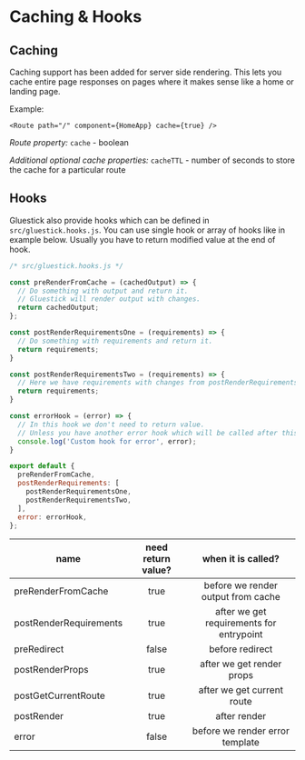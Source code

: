 # Caching & Hooks

## Caching
Caching support has been added for server side rendering. This lets you cache
entire page responses on pages where it makes sense like a home or landing
page.

Example:
```
<Route path="/" component={HomeApp} cache={true} />
```

*Route property:*
`cache` - boolean

*Additional optional cache properties:*
`cacheTTL` - number of seconds to store the cache for a particular route

## Hooks
Gluestick also provide hooks which can be defined in `src/gluestick.hooks.js`.
You can use single hook or array of hooks like in example below. Usually you have to return modified value at the end of hook.
```javascript
/* src/gluestick.hooks.js */

const preRenderFromCache = (cachedOutput) => {
  // Do something with output and return it.
  // Gluestick will render output with changes.
  return cachedOutput;
};

const postRenderRequirementsOne = (requirements) => {
  // Do something with requirements and return it.
  return requirements;
}

const postRenderRequirementsTwo = (requirements) => {
  // Here we have requirements with changes from postRenderRequirementsOne.
  return requirements;
}

const errorHook = (error) => {
  // In this hook we don't need to return value.
  // Unless you have another error hook which will be called after this one.
  console.log('Custom hook for error', error);
}

export default {
  preRenderFromCache,
  postRenderRequirements: [
    postRenderRequirementsOne,
    postRenderRequirementsTwo,
  ],
  error: errorHook,
};
```

| name                   | need return value? |            when it is called?            |
|------------------------|:------------------:|:----------------------------------------:|
| preRenderFromCache     |        true        | before we render output from cache       |
| postRenderRequirements |        true        | after we get requirements for entrypoint |
| preRedirect            |        false       | before redirect                          |
| postRenderProps        |        true        | after we get render props                |
| postGetCurrentRoute    |        true        | after we get current route               |
| postRender             |        true        | after render                             |
| error                  |        false       | before we render error template          |
